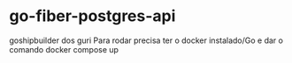 # go-fiber-postgres-api

goshipbuilder dos guri
Para rodar precisa ter o docker instalado/Go e dar o comando docker compose up
